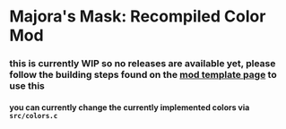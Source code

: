 # Majora's Mask: Recompiled Color Mod
### this is currently WIP so no releases are available yet, please follow the building steps found on the [mod template page](https://github.com/Zelda64Recomp/MMRecompModTemplate) to use this
#### you can currently change the currently implemented colors via `src/colors.c`
